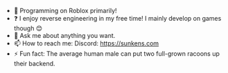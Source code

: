 - 📜 Programming on Roblox primarily!
- ❓  I enjoy reverse engineering in my free time! I mainly develop on games though 😊
- 💬 Ask me about anything you want.
- 📫 How to reach me: Discord: https://sunkens.com
- ⚡ Fun fact: The average human male can put two full-grown racoons up their backend.
